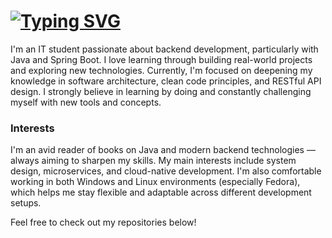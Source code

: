 # [![Typing SVG](https://readme-typing-svg.herokuapp.com?font=Fira+Code&duration=3000&pause=500&color=FFFFFF&center=true&vCenter=true&width=500&lines=Hi%2C+I'm+Patryk;Backend+Developer+%7C+Java+%7C+Spring+Boot)](https://git.io/typing-svg)

I'm an IT student passionate about backend development, particularly with Java and Spring Boot. I love learning through building real-world projects and exploring new technologies. Currently, I'm focused on deepening my knowledge in software architecture, clean code principles, and RESTful API design. I strongly believe in learning by doing and constantly challenging myself with new tools and concepts.

### Interests
I'm an avid reader of books on Java and modern backend technologies — always aiming to sharpen my skills. My main interests include system design, microservices, and cloud-native development. I'm also comfortable working in both Windows and Linux environments (especially Fedora), which helps me stay flexible and adaptable across different development setups.

Feel free to check out my repositories below!

